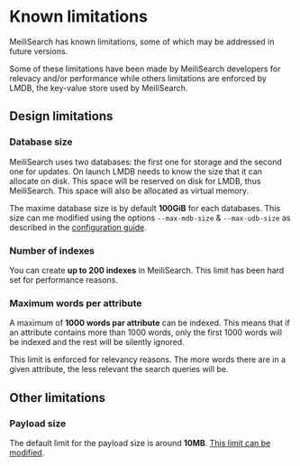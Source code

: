 # Known limitations

MeiliSearch has known limitations, some of which may be addressed in future versions.

Some of these limitations have been made by MeiliSearch developers for relevacy and/or performance while others limitations are enforced by LMDB, the key-value store used by MeiliSearch.

## Design limitations

### Database size

MeiliSearch uses two databases: the first one for storage and the second one for updates.
On launch LMDB needs to know the size that it can allocate on disk. This space will be reserved on disk for LMDB, thus MeiliSearch. This space will also be allocated as virtual memory.

The maxime database size is by default __100GiB__ for each databases. This size can me modified using the options `--max-mdb-size` & `--max-udb-size` as described in the [configuration guide](/guides/advanced_guides/configuration.md#max-mdb-size).

### Number of indexes

You can create __up to 200 indexes__ in MeiliSearch. This limit has been hard set for performance reasons.

### Maximum words per attribute

A maximum of __1000 words par attribute__ can be indexed. This means that if an attribute contains more than 1000 words, only the first 1000 words will be indexed and the rest will be silently ignored.

This limit is enforced for relevancy reasons. The more words there are in a given attribute, the less relevant the search queries will be.


## Other limitations

### Payload size

The default limit for the payload size is around __10MB__. [This limit can be modified](/guides/advanced_guides/configuration.md#payload-limit-size).
